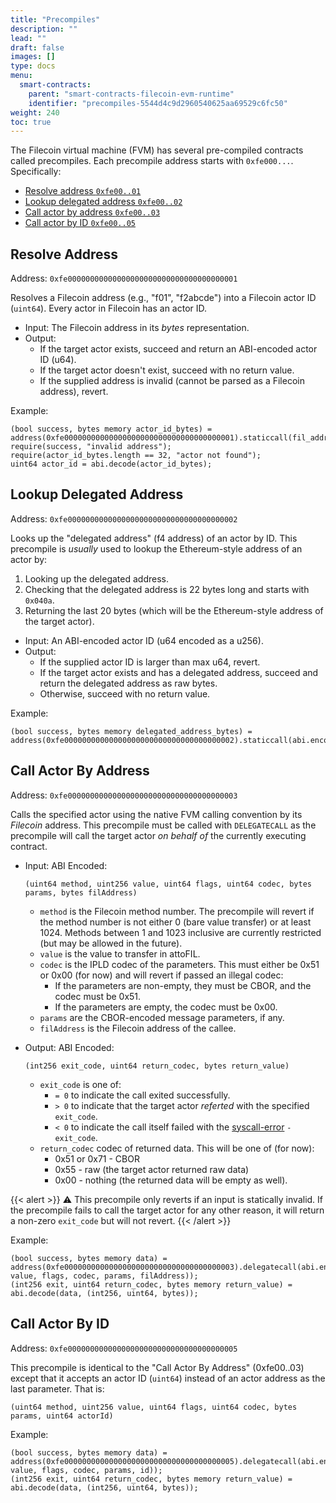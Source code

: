 ```yaml
---
title: "Precompiles"
description: ""
lead: ""
draft: false
images: []
type: docs
menu:
  smart-contracts:
    parent: "smart-contracts-filecoin-evm-runtime"
    identifier: "precompiles-5544d4c9d2960540625aa69529c6fc50"
weight: 240
toc: true
---
```


The Filecoin virtual machine (FVM) has several pre-compiled contracts called precompiles. Each precompile address starts with `0xfe000...`. Specifically:

- [Resolve address `0xfe00..01`](#resolve-address)
- [Lookup delegated address `0xfe00..02`](#lookup-delegated-address)
- [Call actor by address `0xfe00..03`](#call-actor-by-address)
- [Call actor by ID `0xfe00..05`](#call-actor-by-id)

## Resolve Address

Address: `0xfe00000000000000000000000000000000000001`

Resolves a Filecoin address (e.g., "f01", "f2abcde") into a Filecoin actor ID (`uint64`). Every actor in Filecoin has an actor ID.

- Input: The Filecoin address in its _bytes_ representation.
- Output:
  - If the target actor exists, succeed and return an ABI-encoded actor ID (u64).
  - If the target actor doesn't exist, succeed with no return value.
  - If the supplied address is invalid (cannot be parsed as a Filecoin address), revert.

Example:

```solidity
(bool success, bytes memory actor_id_bytes) = address(0xfe00000000000000000000000000000000000001).staticcall(fil_address_bytes);
require(success, "invalid address");
require(actor_id_bytes.length == 32, "actor not found");
uint64 actor_id = abi.decode(actor_id_bytes);
```

## Lookup Delegated Address

Address: `0xfe00000000000000000000000000000000000002`

Looks up the "delegated address" (f4 address) of an actor by ID. This precompile is _usually_ used to lookup the Ethereum-style address of an actor by:

1. Looking up the delegated address.
2. Checking that the delegated address is 22 bytes long and starts with `0x040a`.
3. Returning the last 20 bytes (which will be the Ethereum-style address of the target actor).

- Input: An ABI-encoded actor ID (u64 encoded as a u256).
- Output:
  - If the supplied actor ID is larger than max u64, revert.
  - If the target actor exists and has a delegated address, succeed and return the delegated address as raw bytes.
  - Otherwise, succeed with no return value.

Example:

```solidity
(bool success, bytes memory delegated_address_bytes) = address(0xfe00000000000000000000000000000000000002).staticcall(abi.encode(uint256(actor_id)));
```

## Call Actor By Address

Address: `0xfe00000000000000000000000000000000000003`

Calls the specified actor using the native FVM calling convention by its _Filecoin_ address. This precompile must be called with `DELEGATECALL` as the precompile will call the target actor _on behalf of_ the currently executing contract.

- Input: ABI Encoded:

  ```solidity
  (uint64 method, uint256 value, uint64 flags, uint64 codec, bytes params, bytes filAddress)
  ```

  - `method` is the Filecoin method number. The precompile will revert if the method number is not either 0 (bare value transfer) or at least 1024. Methods between 1 and 1023 inclusive are currently restricted (but may be allowed in the future).
  - `value` is the value to transfer in attoFIL.
  - `codec` is the IPLD codec of the parameters. This must either be 0x51 or 0x00 (for now) and will revert if passed an illegal codec:
    - If the parameters are non-empty, they must be CBOR, and the codec must be 0x51.
    - If the parameters are empty, the codec must be 0x00.
  - `params` are the CBOR-encoded message parameters, if any.
  - `filAddress` is the Filecoin address of the callee.

- Output: ABI Encoded:

  ```solidity
  (int256 exit_code, uint64 return_codec, bytes return_value)
  ```

  - `exit_code` is one of:
    - `= 0` to indicate the call exited successfully.
    - `> 0` to indicate that the target actor _referted_ with the specified `exit_code`.
    - `< 0` to indicate the call itself failed with the [syscall-error][] `-exit_code`.
  - `return_codec` codec of returned data. This will be one of (for now):
    - 0x51 or 0x71 - CBOR
    - 0x55 - raw (the target actor returned raw data)
    - 0x00 - nothing (the returned data will be empty as well).

{{< alert >}}
⚠️ This precompile only reverts if an input is statically invalid. If the precompile fails to call the target actor for any other reason, it will return a non-zero `exit_code` but will not revert.
{{< /alert >}}

Example:

```solidity
(bool success, bytes memory data) = address(0xfe00000000000000000000000000000000000003).delegatecall(abi.encode(method, value, flags, codec, params, filAddress));
(int256 exit, uint64 return_codec, bytes memory return_value) = abi.decode(data, (int256, uint64, bytes));
```

[syscall-error]: https://docs.rs/fvm_sdk/0.6.1/fvm_sdk/sys/enum.ErrorNumber.html

## Call Actor By ID

Address: `0xfe00000000000000000000000000000000000005`

This precompile is identical to the "Call Actor By Address" (0xfe00..03) except that it accepts an actor ID (`uint64`) instead of an actor address as the last parameter. That is:

```solidity
(uint64 method, uint256 value, uint64 flags, uint64 codec, bytes params, uint64 actorId)
```

Example:

```solidity
(bool success, bytes memory data) = address(0xfe00000000000000000000000000000000000005).delegatecall(abi.encode(method, value, flags, codec, params, id));
(int256 exit, uint64 return_codec, bytes memory return_value) = abi.decode(data, (int256, uint64, bytes));
```
<!--REVIEWED!-->